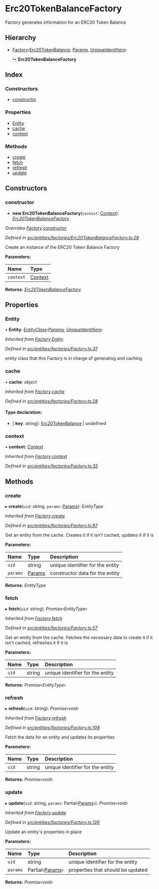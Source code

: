 # Erc20TokenBalanceFactory

Factory generates information for an ERC20 Token Balance

## Hierarchy

* [Factory](_entities_factories_factory_.factory.md)‹[Erc20TokenBalance](_entities_erc20tokenbalance_.erc20tokenbalance.md), [Params](../interfaces/_entities_erc20tokenbalance_.params.md), [UniqueIdentifiers](../interfaces/_entities_erc20tokenbalance_.uniqueidentifiers.md)›

  ↳ **Erc20TokenBalanceFactory**

## Index

### Constructors

* [constructor](_entities_factories_erc20tokenbalancefactory_.erc20tokenbalancefactory.md#constructor)

### Properties

* [Entity](_entities_factories_erc20tokenbalancefactory_.erc20tokenbalancefactory.md#entity)
* [cache](_entities_factories_erc20tokenbalancefactory_.erc20tokenbalancefactory.md#cache)
* [context](_entities_factories_erc20tokenbalancefactory_.erc20tokenbalancefactory.md#context)

### Methods

* [create](_entities_factories_erc20tokenbalancefactory_.erc20tokenbalancefactory.md#create)
* [fetch](_entities_factories_erc20tokenbalancefactory_.erc20tokenbalancefactory.md#fetch)
* [refresh](_entities_factories_erc20tokenbalancefactory_.erc20tokenbalancefactory.md#refresh)
* [update](_entities_factories_erc20tokenbalancefactory_.erc20tokenbalancefactory.md#update)

## Constructors

### constructor

+ **new Erc20TokenBalanceFactory**\(`context`: [Context](_context_.context.md)\): [_Erc20TokenBalanceFactory_](_entities_factories_erc20tokenbalancefactory_.erc20tokenbalancefactory.md)

_Overrides_ [_Factory_](_entities_factories_factory_.factory.md)_._[_constructor_](_entities_factories_factory_.factory.md#constructor)

_Defined in_ [_src/entities/factories/Erc20TokenBalanceFactory.ts:28_](https://github.com/PolymathNetwork/polymath-sdk/blob/550676f/src/entities/factories/Erc20TokenBalanceFactory.ts#L28)

Create an instance of the ERC20 Token Balance Factory

**Parameters:**

| Name | Type |
| :--- | :--- |
| `context` | [Context](_context_.context.md) |

**Returns:** [_Erc20TokenBalanceFactory_](_entities_factories_erc20tokenbalancefactory_.erc20tokenbalancefactory.md)

## Properties

### Entity

• **Entity**: [_EntityClass_](../interfaces/_entities_factories_factory_.entityclass.md)_‹_[_Params_](../interfaces/_entities_erc20tokenbalance_.params.md)_,_ [_UniqueIdentifiers_](../interfaces/_entities_erc20tokenbalance_.uniqueidentifiers.md)_›_

_Inherited from_ [_Factory_](_entities_factories_factory_.factory.md)_._[_Entity_](_entities_factories_factory_.factory.md#entity)

_Defined in_ [_src/entities/factories/Factory.ts:37_](https://github.com/PolymathNetwork/polymath-sdk/blob/550676f/src/entities/factories/Factory.ts#L37)

entity class that this Factory is in charge of generating and caching

### cache

• **cache**: _object_

_Inherited from_ [_Factory_](_entities_factories_factory_.factory.md)_._[_cache_](_entities_factories_factory_.factory.md#cache)

_Defined in_ [_src/entities/factories/Factory.ts:28_](https://github.com/PolymathNetwork/polymath-sdk/blob/550676f/src/entities/factories/Factory.ts#L28)

#### Type declaration:

* \[ **key**: _string_\]: [Erc20TokenBalance](_entities_erc20tokenbalance_.erc20tokenbalance.md) \| undefined

### context

• **context**: [_Context_](_context_.context.md)

_Inherited from_ [_Factory_](_entities_factories_factory_.factory.md)_._[_context_](_entities_factories_factory_.factory.md#context)

_Defined in_ [_src/entities/factories/Factory.ts:32_](https://github.com/PolymathNetwork/polymath-sdk/blob/550676f/src/entities/factories/Factory.ts#L32)

## Methods

### create

▸ **create**\(`uid`: string, `params`: [Params](../interfaces/_entities_erc20tokenbalance_.params.md)\): _EntityType_

_Inherited from_ [_Factory_](_entities_factories_factory_.factory.md)_._[_create_](_entities_factories_factory_.factory.md#create)

_Defined in_ [_src/entities/factories/Factory.ts:87_](https://github.com/PolymathNetwork/polymath-sdk/blob/550676f/src/entities/factories/Factory.ts#L87)

Get an entity from the cache. Creates it if it isn't cached, updates it if it is

**Parameters:**

| Name | Type | Description |
| :--- | :--- | :--- |
| `uid` | string | unique identifier for the entity |
| `params` | [Params](../interfaces/_entities_erc20tokenbalance_.params.md) | constructor data for the entity |

**Returns:** _EntityType_

### fetch

▸ **fetch**\(`uid`: string\): _Promise‹EntityType›_

_Inherited from_ [_Factory_](_entities_factories_factory_.factory.md)_._[_fetch_](_entities_factories_factory_.factory.md#fetch)

_Defined in_ [_src/entities/factories/Factory.ts:57_](https://github.com/PolymathNetwork/polymath-sdk/blob/550676f/src/entities/factories/Factory.ts#L57)

Get an entity from the cache. Fetches the necessary data to create it if it isn't cached, refreshes it if it is

**Parameters:**

| Name | Type | Description |
| :--- | :--- | :--- |
| `uid` | string | unique identifier for the entity |

**Returns:** _Promise‹EntityType›_

### refresh

▸ **refresh**\(`uid`: string\): _Promise‹void›_

_Inherited from_ [_Factory_](_entities_factories_factory_.factory.md)_._[_refresh_](_entities_factories_factory_.factory.md#refresh)

_Defined in_ [_src/entities/factories/Factory.ts:108_](https://github.com/PolymathNetwork/polymath-sdk/blob/550676f/src/entities/factories/Factory.ts#L108)

Fetch the data for an entity and updates its properties

**Parameters:**

| Name | Type | Description |
| :--- | :--- | :--- |
| `uid` | string | unique identifier for the entity |

**Returns:** _Promise‹void›_

### update

▸ **update**\(`uid`: string, `params`: Partial‹[Params](../interfaces/_entities_erc20tokenbalance_.params.md)›\): _Promise‹void›_

_Inherited from_ [_Factory_](_entities_factories_factory_.factory.md)_._[_update_](_entities_factories_factory_.factory.md#update)

_Defined in_ [_src/entities/factories/Factory.ts:126_](https://github.com/PolymathNetwork/polymath-sdk/blob/550676f/src/entities/factories/Factory.ts#L126)

Update an entity's properties in place

**Parameters:**

| Name | Type | Description |
| :--- | :--- | :--- |
| `uid` | string | unique identifier for the entity |
| `params` | Partial‹[Params](../interfaces/_entities_erc20tokenbalance_.params.md)› | properties that should be updated |

**Returns:** _Promise‹void›_

